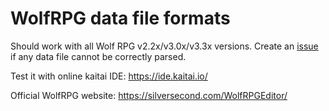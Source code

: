 # WolfRPG data file formats

Should work with all Wolf RPG v2.2x/v3.0x/v3.3x versions. Create an [issue](https://github.com/djytw/wolf-rpg-formats/issues) if any data file cannot be correctly parsed.

Test it with online kaitai IDE: https://ide.kaitai.io/

Official WolfRPG website: https://silversecond.com/WolfRPGEditor/

